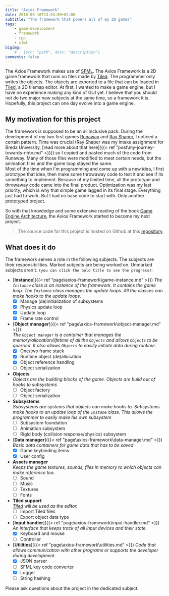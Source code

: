 ```yaml
---
title: "Axios Framework"
date: 2018-06-16T13:53:09+02:00
subtitle: "The framework that powers all of my 2D games"
tags: 
    - game-development
    - framework
    - cpp
    - sfml
bigimg: 
    # - {src: "path", desc: "description"}
comments: false
---
```

The Axios Framework makes use of [SFML](https://www.sfml-dev.org/). The Axios Framework is a 2D game framework that runs on files made by [Tiled](https://www.mapeditor.org/). The programmer only writes the objects. The objects are exported to a file that can be loaded in [Tiled](https://www.mapeditor.org/), a 2D tilemap editor. At first, I wanted to make a game engine, but I have no experience making any kind of GUI yet. I believe that you should not do two major new subjects at the same time, so a framework it is. Hopefully, this project can one day evolve into a game engine.
<!--more-->

## My motivation for this project
The framework is supposed to be an all inclusive pack. During the development of my two first games [Runaway](https://github.com/antjowie/Runaway) and [Ray Shaper](https://github.com/antjowie/Ray-Shaper), I noticed a certain pattern. Time was crucial (Ray Shaper was my intake assignment for Breda University, [read more about that here]({{< ref "post\my-journey-towards-nhtv.md" >}})) so I copied and pasted much of the code from Runaway. Many of those files were modified to meet certain needs, but the animation files and the game loop stayed the same.  
Most of the time when I'm programming and come up with a new idea, I first prototype that idea, then make some throwaway code to test it and see if its something to implement. Because of my limited time, all the prototype and throwaway code came into the final product. Optimization was my last priority, which is why that simple game lagged in its final stage. Everything just had to work. But I had no base code to start with. Only another prototyped project.

So with that knowledge and some extensive reading of the book [Game Engine Architecture](http://gameenginebook.com/), the Axios Framework started to become my next project. 

> The source code for this project is hosted on Github at this [repository](https://github.com/antjowie/axios-framework).

## What does it do
The framework serves a role in the following subjects. The subjects are their responsibilities. Marked subjects are being worked on. Unmarked subjects aren't. `(you can click the bold title to see the progress)`:

-  [**Instance**]({{< ref "page\axios-framework\game-instance.md" >}})
    _The `Instance` class is an instance of the framework. It contains the game loop. The `Instance` class manages the update loops. All the classes can make hooks to the update loops._  
    - [X] Manage (de)initialization of subsystems
    - [X] Physics update loop
    - [X] Update loop
    - [X] Frame rate control
-  [**Object manager**]({{< ref "page\axios-framework\object-manager.md" >}})  
    _The `Object manager` is a container that manages the memory/allocation/lifetime of all the `Objects` and allows `Objects` to be querried. It also allows `Objects` to easilly initiate data during runtime.`_  
    - [X] One/two frame stack
    - [X] Runtime object (de)allocation
    - [X] Object reference handling
    - [ ] Object serialization
-  **Objects**  
    _Objects are the building blocks of the game. Objects are build out of hooks to subsystems_  
    - [ ] Object factory
    - [ ] Object serialization
-  **Subsystems**  
    _Subsystems are systems that objects can make hooks to. Subsystems make hooks to an update loop of the `Instane` class. This allows the programmer to easily make his own subsystem_  
    - [ ] Subsystem foundation
    - [ ] Animation subsystem
    - [ ] Rigid body (collision response/physics) subsystem
- [**Data manager**]({{< ref "page\axios-framework\data-manager.md" >}})  
    _Basic data containers for game data that has to be saved_
    - [X] Game keybinding items
    - [X] User config
- **Assets manager**  
    _Keeps the game textures, sounds, files in memory to which objects can make reference too._
    - [ ] Sound
    - [ ] Music
    - [ ] Textures
    - [ ] Fonts
- **Tiled support**  
    _[Tiled](https://www.mapeditor.org/) will be used as the editor._
    - [ ] Import Tiled files
    - [ ] Export object data type
- [**Input handler**]({{< ref "page\axios-framework\input-handler.md" >}})
    _An interface that keeps track of all input devices and their state._
    - [X] Keyboard and mouse
    - [ ] Controller
- [**Utilities**]({{< ref "page\axios-framework\utilities.md" >}})
    _Code that allows communication with other programs or supports the developer during development._
    - [X] JSON parser
    - [ ] SFML key code converter
    - [X] Logger
    - [ ] String hashing

Please ask questions about the project in the dedicated subject. 